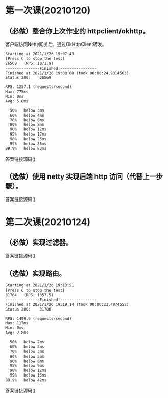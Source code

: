 # 第一次课(20210120)

## （必做）整合你上次作业的 httpclient/okhttp。

客户端访问Netty网关后，通过OkHttpClient转发。

```html
Starting at 2021/1/26 19:07:43
[Press C to stop the test]
26569   (RPS: 1071.9)
---------------Finished!----------------
Finished at 2021/1/26 19:08:08 (took 00:00:24.9314563)
Status 200:    26569

RPS: 1257.1 (requests/second)
Max: 775ms
Min: 0ms
Avg: 5.8ms

  50%   below 3ms
  60%   below 4ms
  70%   below 6ms
  80%   below 8ms
  90%   below 12ms
  95%   below 17ms
  98%   below 25ms
  99%   below 35ms
99.9%   below 83ms
```

答案链接源码()

## （选做）使用 netty 实现后端 http 访问（代替上一步骤）。

答案链接源码()

# 第二次课(20210124)

## （必做）实现过滤器。 

答案链接源码()

## （选做）实现路由。

```html
Starting at 2021/1/26 19:18:51
[Press C to stop the test]
31704   (RPS: 1357.5)
---------------Finished!----------------
Finished at 2021/1/26 19:19:14 (took 00:00:23.4874552)
Status 200:    31706

RPS: 1499.9 (requests/second)
Max: 117ms
Min: 0ms
Avg: 2.8ms

  50%   below 2ms
  60%   below 3ms
  70%   below 3ms
  80%   below 5ms
  90%   below 6ms
  95%   below 9ms
  98%   below 12ms
  99%   below 15ms
99.9%   below 42ms
```



答案链接源码()